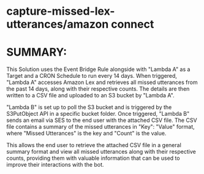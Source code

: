 # capture-missed-lex-utterances/amazon connect
# SUMMARY:

This Solution uses the Event Bridge Rule alongside with "Lambda A" as a Target and a CRON Schedule to run every 14 days. When triggered, "Lambda A" accesses Amazon Lex and retrieves all missed utterances from the past 14 days, along with their respective counts. The details are then written to a CSV file and uploaded to an S3 bucket by "Lambda A".

"Lambda B" is set up to poll the S3 bucket and is triggered by the S3PutObject API in a specific bucket folder. Once triggered, "Lambda B" sends an email via SES to the end user with the attached CSV file. The CSV file contains a summary of the missed utterances in "Key": "Value" format, where "Missed Utterances" is the key and "Count" is the value.

This allows the end user to retrieve the attached CSV file in a general summary format and view all missed utterances along with their respective counts, providing them with valuable information that can be used to improve their interactions with the bot.
